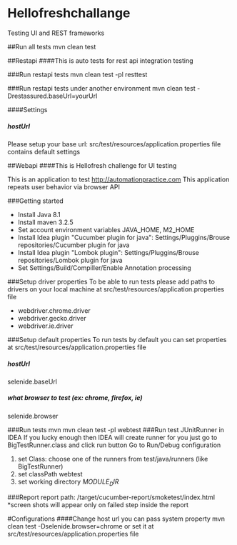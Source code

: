 # Hellofreshchallange
Testing UI and REST frameworks 

##Run all tests
mvn clean test

##Restapi
####This is auto tests for rest api integration testing

###Run restapi tests
mvn clean test -pl resttest

###Run restapi tests under another environment
mvn clean test -Drestassured.baseUrl=yourUrl

####Settings
##### hostUrl
Please setup your base url: src/test/resources/application.properties file contains default settings

##Webapi
####This is Hellofresh challenge for UI testing

This is an application to test http://automationpractice.com
This application repeats user behavior via browser API

###Getting started
- Install Java 8.1
- Install maven 3.2.5
- Set account environment variables JAVA_HOME, M2_HOME
- Install Idea plugin "Cucumber plugin for java": Settings/Pluggins/Brouse repositories/Cucumber plugin for java
- Install Idea plugin "Lombok plugin": Settings/Pluggins/Brouse repositories/Lombok plugin for java
- Set Settings/Build/Compiller/Enable Annotation processing
 
###Setup driver properties
To be able to run tests please add paths to drivers on your local machine at src/test/resources/application.properties file
 - webdriver.chrome.driver
 - webdriver.gecko.driver
 - webdriver.ie.driver
 
###Setup default properties
To run tests by default you can set properties at src/test/resources/application.properties file
##### hostUrl
selenide.baseUrl
##### what browser to test (ex: chrome, firefox, ie)
selenide.browser

###Run tests mvn
mvn clean test  -pl webtest
###Run test JUnitRunner in IDEA
If you lucky enough then IDEA will create runner for you just go to BigTestRunner.class and click run button
Go to Run/Debug configuration 
1. set Class: choose one of the runners from test/java/runners (like BigTestRunner)
2. set classPath webtest
3. set working directory $MODULE_DIR$

###Report
report path: /target/cucumber-report/smoketest/index.html
*screen shots will appear only on failed step inside the report 

#Configurations
####Change host url
you can pass system property mvn clean test -Dselenide.browser=chrome or set it at src/test/resources/application.properties file
